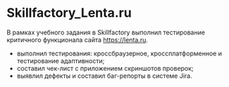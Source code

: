 # Skillfactory_Lenta.ru
В рамках учебного задания в Skillfactory выполнил тестирование критичного функционала сайта https://lenta.ru.
- выполнил тестирования: кроссбраузерное, кроссплатформенное и тестирование адаптивности;
- составил чек-лист с приложением скриншотов проверок;
- выявлил дефекты и составил баг-репорты в системе Jira.
